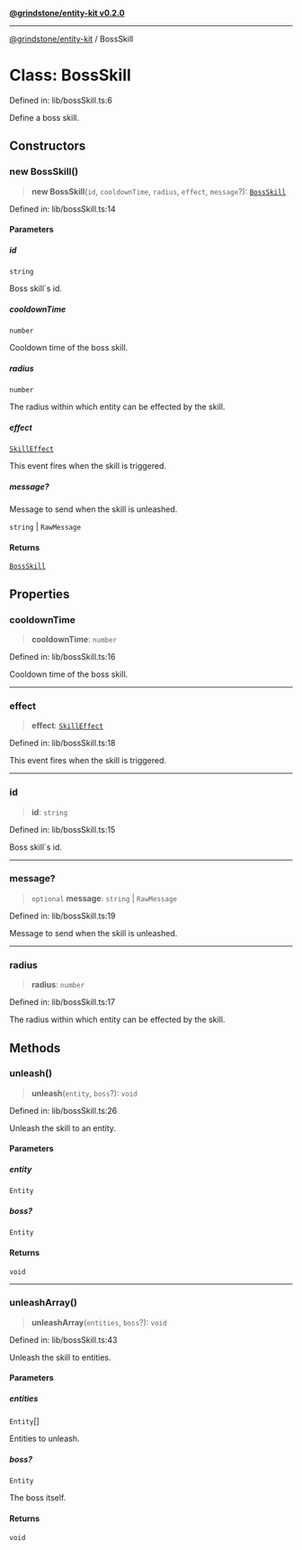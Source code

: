 [**@grindstone/entity-kit v0.2.0**](../README.md)

***

[@grindstone/entity-kit](../globals.md) / BossSkill

# Class: BossSkill

Defined in: lib/bossSkill.ts:6

Define a boss skill.

## Constructors

### new BossSkill()

> **new BossSkill**(`id`, `cooldownTime`, `radius`, `effect`, `message`?): [`BossSkill`](BossSkill.md)

Defined in: lib/bossSkill.ts:14

#### Parameters

##### id

`string`

Boss skill`s id.

##### cooldownTime

`number`

Cooldown time of the boss skill.

##### radius

`number`

The radius within which entity can be effected by the skill.

##### effect

[`SkillEffect`](../interfaces/SkillEffect.md)

This event fires when the skill is triggered.

##### message?

Message to send when the skill is unleashed.

`string` | `RawMessage`

#### Returns

[`BossSkill`](BossSkill.md)

## Properties

### cooldownTime

> **cooldownTime**: `number`

Defined in: lib/bossSkill.ts:16

Cooldown time of the boss skill.

***

### effect

> **effect**: [`SkillEffect`](../interfaces/SkillEffect.md)

Defined in: lib/bossSkill.ts:18

This event fires when the skill is triggered.

***

### id

> **id**: `string`

Defined in: lib/bossSkill.ts:15

Boss skill`s id.

***

### message?

> `optional` **message**: `string` \| `RawMessage`

Defined in: lib/bossSkill.ts:19

Message to send when the skill is unleashed.

***

### radius

> **radius**: `number`

Defined in: lib/bossSkill.ts:17

The radius within which entity can be effected by the skill.

## Methods

### unleash()

> **unleash**(`entity`, `boss`?): `void`

Defined in: lib/bossSkill.ts:26

Unleash the skill to an entity.

#### Parameters

##### entity

`Entity`

##### boss?

`Entity`

#### Returns

`void`

***

### unleashArray()

> **unleashArray**(`entities`, `boss`?): `void`

Defined in: lib/bossSkill.ts:43

Unleash the skill to entities.

#### Parameters

##### entities

`Entity`[]

Entities to unleash.

##### boss?

`Entity`

The boss itself.

#### Returns

`void`
